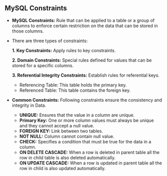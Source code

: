 ## MySQL Constraints

* **MySQL Constraints:** Rule that can be applied to a table or a group of columns to enforce certain restriction on the data that can be stored in those columns.

* There are three types of constraints:

  **1. Key Constraints:** Apply rules to key constraints.

  **2. Domain Constraints:** Special rules defined for values that can be stored for a specific columns.

  **3. Referential Integrity Constraints:** Establish rules for referential keys.

    - Referencing Table: This table holds the primary key.
    - Referenced Table: This table contains the foreign key.

* **Common Constraints:** Following constraints ensure the consistency and integrity in Data.

  - **UNIQUE:** Ensures that the value in a column are unique.
  - **Primary Key:** One or more column values must always be unique and they cannot accept a null value.
  - **FOREIGN KEY:** Link between two tables.
  - **NOT NULL:** Column cannot contain null value.
  - **CHECK:** Specifies a condition that must be true for the data in a column.
  - **ON DELETE CASCADE:** When a row is deleted in parent table all the row in child table is also deleted automatically.
  - **ON UPDATE CASCADE:** When a row is updated in parent table all the row in child is also updated automatically.

